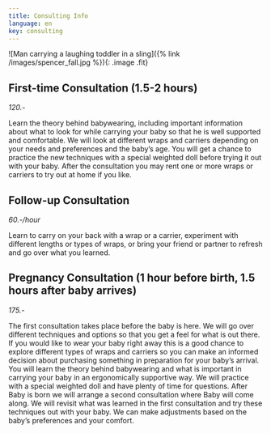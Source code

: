 ```yaml
---
title: Consulting Info
language: en
key: consulting
---
```


![Man carrying a laughing toddler in a sling]({% link /images/spencer_fall.jpg %}){: .image .fit}

## First-time Consultation (1.5-2 hours)

*120.-*

Learn the theory behind babywearing, including important information about what to look for while carrying your baby so that he is well supported and comfortable. We will look at different wraps and carriers depending on your needs and preferences and the baby’s age. You will get a chance to practice the new techniques with a special weighted doll before trying it out with your baby. After the consultation you may rent one or more wraps or carriers to try out at home if you like.

## Follow-up Consultation

*60.-/hour*

Learn to carry on your back with a wrap or a carrier, experiment with different lengths or types of wraps, or bring your friend or partner to refresh and go over what you learned.

## Pregnancy Consultation (1 hour before birth, 1.5 hours after baby arrives)

*175.-*

The first consultation takes place before the baby is here. We will go over different techniques and options so that you get a feel for what is out there. If you would like to wear your baby right away this is a good chance to explore different types of wraps and carriers so you can make an informed decision about purchasing something in preparation for your baby’s arrival. You will learn the theory behind babywearing and what is important in carrying your baby in an ergonomically supportive way. We will practice with a special weighted doll and have plenty of time for questions. After Baby is born we will arrange a second consultation where Baby will come along. We will revisit what was learned in the first consultation and try these techniques out with your baby. We can make adjustments based on the baby’s preferences and your comfort.
